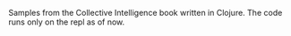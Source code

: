 Samples from the Collective Intelligence book written in Clojure. The code runs only on the repl as of now.
